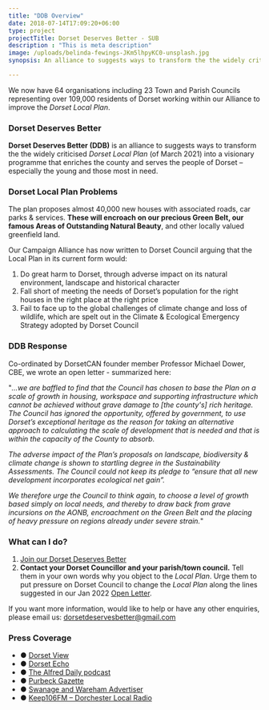 ```yaml
---
title: "DDB Overview"
date: 2018-07-14T17:09:20+06:00
type: project
projectTitle: Dorset Deserves Better - SUB
description : "This is meta description"
image: /uploads/belinda-fewings-JKm5lhpyKC0-unsplash.jpg
synopsis: An alliance to suggests ways to transform the the widely criticised <i>Dorset Local Plan of March 2021</i> into a visionary programme that enriches the county and serves the people of Dorset - especially the young and those most in need.

---
```


We now have 64 organisations including 23 Town and Parish Councils representing over 109,000 residents of Dorset working within our Alliance to improve the _Dorset Local Plan_.

### Dorset Deserves Better

**Dorset Deserves Better (DDB)** is an alliance to suggests ways to transform the the widely criticised _Dorset Local Plan_ (of March 2021) into a visionary programme that enriches the county and serves the people of Dorset – especially the young and those most in need.

### Dorset Local Plan Problems

The plan proposes almost 40,000 new houses with associated roads, car parks & services. **These will encroach on our precious Green Belt, our famous Areas of Outstanding Natural Beauty**, and other locally valued greenfield land.

Our Campaign Alliance has now written to Dorset Council arguing that the Local Plan in its current form would:
​
1. Do great harm to Dorset, through adverse impact on its natural environment, landscape and historical character
2. Fall short of meeting the needs of Dorset’s population for the right houses in the right place at the right price
3. Fail to face up to the global challenges of climate change and loss of wildlife, which are spelt out in the Climate & Ecological Emergency Strategy adopted by Dorset Council

### DDB Response

Co-ordinated by DorsetCAN founder member Professor Michael Dower, CBE, we wrote an open letter - summarized here:

"_...we are baffled to find that the Council has chosen to base the Plan on a scale of growth in housing, workspace and supporting infrastructure which cannot be achieved without grave damage to [the county's] rich heritage. The Council has ignored the opportunity, offered by government, to use Dorset’s exceptional heritage as the reason for taking an alternative approach to calculating the scale of development that is needed and that is within the capacity of the County to absorb._

_The adverse impact of the Plan’s proposals on landscape, biodiversity & climate change is shown to startling degree in the Sustainability Assessments. The Council could not keep its pledge to “ensure that all new development incorporates ecological net gain”._

_We therefore urge the Council to think again, to choose a level of growth based simply on local needs, and thereby to draw back from grave incursions on the AONB, encroachment on the Green Belt and the placing of heavy pressure on regions already under severe strain._"

### What can I do?

1. [Join our Dorset Deserves Better](https://dorsetcan.us6.list-manage.com/subscribe?u=b44a7957792302591902366d7&id=a0b486bc06)
2. **Contact your Dorset Councillor and your parish/town council.** Tell them in your own words why you object to the _Local Plan_. Urge them to put pressure on Dorset Council to change the _Local Plan_ along the lines suggested in our Jan 2022 [Open Letter](/uploads/ddb_open_letter.pdf).

If you want more information, would like to help or have any other enquiries, please email us:
[dorsetdeservesbetter@gmail.com](mailto:dorsetdeservesbetter@gmail.com)

### Press Coverage

* ● [Dorset View]((https://www.dorsetview.co.uk/campaign-to-change-local-plan-because-dorset-deserves-better/#.Y0sGnFJBwqu))
* ● [Dorset Echo](https://www.dorsetecho.co.uk/news/19851871.dorset-deserves-better-damaging-local-plan/)
* ● [The Alfred Daily podcast](https://thisisalfred.com/podcast/the-alfred-daily-17th-january-2022/)
* ● [Purbeck Gazette](https://www.purbeckgazette.co.uk/docs/pdfs/265.pdf)
* ● [Swanage and Wareham Advertiser](https://edition.pagesuite-professional.co.uk/html5/reader/production/default.aspx?pubname=&pubid=e7dc8a99-1bcb-4622-8875-600a6a6bb270)
* ● [Keep106FM – Dorchester Local Radio](https://keep106.com/2022/01/18/interview-with-michael-dower-from-dorset-climate-action-network/)
